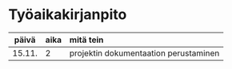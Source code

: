 # Työaikakirjanpito

| päivä | aika | mitä tein  |
| :----:|:-----| :-----|
| 15.11. | 2    | projektin dokumentaation perustaminen |
